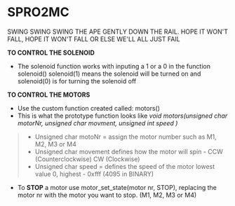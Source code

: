 # SPRO2MC
SWING SWING SWING THE APE GENTLY DOWN THE RAIL. HOPE IT WON'T FALL, HOPE IT WON'T FALL OR ELSE WE'LL ALL JUST FAIL


**TO CONTROL THE SOLENOID**
- The solenoid function works with inputing a 1 or a 0 in the function solenoid() 
  solenoid(1) means the solenoid will be turned on and solenoid(0) is for turning the solenoid off
  
 **TO CONTROL THE MOTORS**
 - Use the custom function created called: motors() 
 - This is what the prototype function looks like *void motors(unsigned char motorNr, unsigned char movment, unsigned int speed )*
 > - Unsigned char motoNr = assign the motor number such as M1, M2, M3 or M4
 > - Unsigned char movement defines how the motor will spin - CCW (Counterclockwise) CW (Clockwise)
 > - Unsigned char speed = defines the speed of the motor lowest value 0, highest - 0xfff (4095 in BINARY)
 - To **STOP** a motor use motor_set_state(motor nr, STOP), replacing the motor nr with the motor you want to stop. (M1, M2, M3 or M4)
